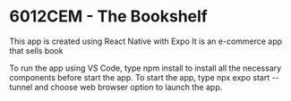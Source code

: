 # 6012CEM - The Bookshelf
This app is created using React Native with Expo
It is an e-commerce app that sells book

To run the app using VS Code, type npm install to install all the necessary components before start the app.
To start the app, type npx expo start --tunnel and choose web browser option to launch the app.
